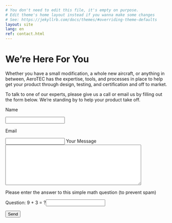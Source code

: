 ```yaml
---
# You don't need to edit this file, it's empty on purpose.
# Edit theme's home layout instead if you wanna make some changes
# See: https://jekyllrb.com/docs/themes/#overriding-theme-defaults
layout: site
lang: en
ref: contact.html
---
```


# We’re Here For You

Whether you have a small modification, a whole new aircraft, or anything in between, AeroTEC has the expertise, tools, and processes in place to help get your product through design, testing, and certification and off to market.

To talk to one of our experts, please give us a call or email us by filling out the form below.
We’re standing by to help your product take off.

<span>Name</span>

<input class="contact" type="text" name="your_name" value="" />

<span>Email</span>

<input class="contact" type="text" name="your_email" value="" />
<span>Your Message</span>

<textarea class="contact textarea" rows="8" cols="50" name="your_message"></textarea>

Please enter the answer to this simple math question (to prevent spam)

<span>Question: 9 + 3 = ?</span><input type="text" name="user_answer" class="contact" /><input type="hidden" name="answer" value="4d76fe9775" />

<input class="submit" type="submit" name="contact_submitted" value="Send" /><!--close form_settings-->
